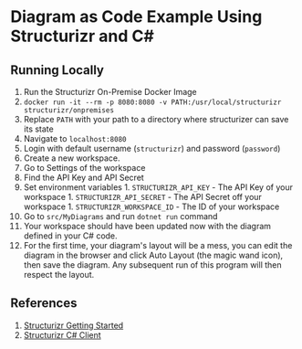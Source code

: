 # Diagram as Code Example Using Structurizr and C#
## Running Locally
1. Run the Structurizr On-Premise Docker Image
  1. `docker run -it --rm -p 8080:8080 -v PATH:/usr/local/structurizr structurizr/onpremises`
  1. Replace `PATH` with your path to a directory where structurizer can save its state
1. Navigate to `localhost:8080`
1. Login with default username (`structurizr`) and password (`password`)
1. Create a new workspace.
1. Go to Settings of the workspace
1. Find the API Key and API Secret
  1. Set environment variables
    1. `STRUCTURIZR_API_KEY` - The API Key of your workspace
    1. `STRUCTURIZR_API_SECRET` - The API Secret off your workspace
    1. `STRUCTURIZR_WORKSPACE_ID` - The ID of your workspace
1. Go to `src/MyDiagrams` and run `dotnet run` command
1. Your workspace should have been updated now with the diagram defined in your C# code.
1. For the first time, your diagram's layout will be a mess, you can edit the diagram in the browser and click Auto Layout (the magic wand icon), then save the diagram. Any subsequent run of this program will then respect the layout.

## References
1. [Structurizr Getting Started](https://structurizr.com/share/18571/documentation#configuration)
1. [Structurizr C# Client](https://github.com/structurizr/dotnet/blob/master/docs/getting-started.md)